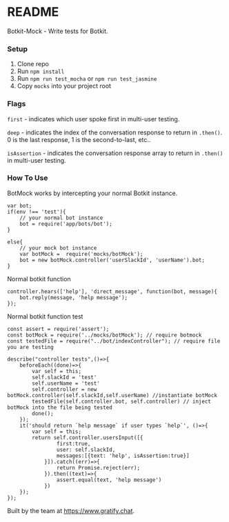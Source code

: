 # README #

Botkit-Mock - Write tests for Botkit.

### Setup ###

1. Clone repo
2. Run `npm install`
3. Run `npm run test_mocha` or `npm run test_jasmine`
4. Copy `mocks` into your project root

### Flags ###
`first` - indicates which user spoke first in multi-user testing.

`deep` - indicates the index of the conversation response to return in `.then()`. 0 is the last response, 1 is the second-to-last, etc..

`isAssertion` - indicates the conversation response array to return in `.then()` in multi-user testing. 

### How To Use ###

BotMock works by intercepting your normal Botkit instance.

```
var bot;
if(env !== 'test'){
    // your normal bot instance
    bot = require('app/bots/bot');
}

else{
    // your mock bot instance
    var botMock =  require('mocks/botMock');
    bot = new botMock.controller('userSlackId', 'userName').bot;
}
```

Normal botkit function

```
controller.hears(['help'], 'direct_message', function(bot, message){
    bot.reply(message, 'help message');
});
```

Normal botkit function test

```
const assert = require('assert');
const botMock = require('../mocks/botMock'); // require botmock
const testedFile = require("../bot/indexController"); // require file you are testing

describe("controller tests",()=>{
    beforeEach((done)=>{
        var self = this;
        self.slackId = 'test'
        self.userName = 'test'
        self.controller = new botMock.controller(self.slackId,self.userName) //instantiate botMock
        testedFile(self.controller.bot, self.controller) // inject botMock into the file being tested
        done();
    });
    it('should return `help message` if user types `help`', ()=>{
    	var self = this;
    	return self.controller.usersInput([{
                first:true,
                user: self.slackId,
                messages:[{text: 'help', isAssertion:true}]
            }]).catch((err)=>{
                return Promise.reject(err);
            }).then((text)=>{
                assert.equal(text, 'help message')
            })
    });
});
```

Built by the team at https://www.gratify.chat.

